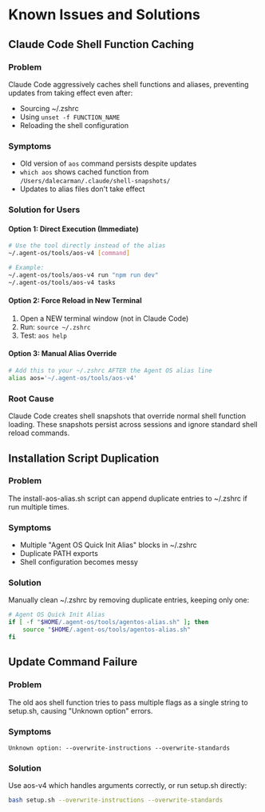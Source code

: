 # Known Issues and Solutions

## Claude Code Shell Function Caching

### Problem
Claude Code aggressively caches shell functions and aliases, preventing updates from taking effect even after:
- Sourcing ~/.zshrc
- Using `unset -f FUNCTION_NAME`
- Reloading the shell configuration

### Symptoms
- Old version of `aos` command persists despite updates
- `which aos` shows cached function from `/Users/dalecarman/.claude/shell-snapshots/`
- Updates to alias files don't take effect

### Solution for Users

#### Option 1: Direct Execution (Immediate)
```bash
# Use the tool directly instead of the alias
~/.agent-os/tools/aos-v4 [command]

# Example:
~/.agent-os/tools/aos-v4 run "npm run dev"
~/.agent-os/tools/aos-v4 tasks
```

#### Option 2: Force Reload in New Terminal
1. Open a NEW terminal window (not in Claude Code)
2. Run: `source ~/.zshrc`
3. Test: `aos help`

#### Option 3: Manual Alias Override
```bash
# Add this to your ~/.zshrc AFTER the Agent OS alias line
alias aos='~/.agent-os/tools/aos-v4'
```

### Root Cause
Claude Code creates shell snapshots that override normal shell function loading. These snapshots persist across sessions and ignore standard shell reload commands.

## Installation Script Duplication

### Problem
The install-aos-alias.sh script can append duplicate entries to ~/.zshrc if run multiple times.

### Symptoms
- Multiple "Agent OS Quick Init Alias" blocks in ~/.zshrc
- Duplicate PATH exports
- Shell configuration becomes messy

### Solution
Manually clean ~/.zshrc by removing duplicate entries, keeping only one:
```bash
# Agent OS Quick Init Alias
if [ -f "$HOME/.agent-os/tools/agentos-alias.sh" ]; then
    source "$HOME/.agent-os/tools/agentos-alias.sh"
fi
```

## Update Command Failure

### Problem
The old aos shell function tries to pass multiple flags as a single string to setup.sh, causing "Unknown option" errors.

### Symptoms
```
Unknown option: --overwrite-instructions --overwrite-standards
```

### Solution
Use aos-v4 which handles arguments correctly, or run setup.sh directly:
```bash
bash setup.sh --overwrite-instructions --overwrite-standards
```